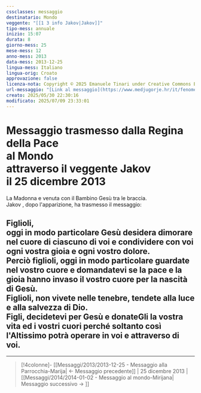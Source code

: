 ```yaml
---
cssclasses: messaggio
destinatario: Mondo
veggente: "[[1 3 info Jakov|Jakov]]"
tipo-mess: annuale
inizio: 15:07
durata: 8
giorno-mess: 25
mese-mess: 12
anno-mess: 2013
data-mess: 2013-12-25
lingua-mess: Italiano
lingua-orig: Croato
approvazione: false
licenza-nota: Copyright © 2025 Emanuele Tinari under Creative Commons BY-NC-SA 4.0 https://creativecommons.org/licenses/by-nc-sa/4.0/
url-messaggio: "[Link al messaggio](https://www.medjugorje.hr/it/fenomeno-di-medjugorje/apparizioni-annuali/)"
creato: 2025/05/30 22:30:16
modificato: 2025/07/09 23:33:01
---
```


# Messaggio trasmesso dalla Regina della Pace<br>al Mondo<br>attraverso il veggente Jakov<br>il 25 dicembre 2013

La Madonna e venuta con il Bambino Gesù tra le braccia.<br>Jakov , dopo l'apparizione, ha trasmesso il messaggio:
## Figlioli,<br>oggi in modo particolare Gesù desidera dimorare nel cuore di ciascuno di voi e condividere con voi ogni vostra gioia e ogni vostro dolore.<br>Perciò figlioli, oggi in modo particolare guardate nel vostro cuore e domandatevi se la pace e la gioia hanno invaso il vostro cuore per la nascità di Gesù.<br>Figlioli, non vivete nelle tenebre, tendete alla luce e alla salvezza di Dio.<br>Figli, decidetevi per Gesù e donateGli la vostra vita ed i vostri cuori perché soltanto così l'Altissimo potrà operare in voi e attraverso di voi.

***

> [!4colonne]- [[Messaggi/2013/2013-12-25 - Messaggio alla Parrocchia-Marija| ← Messaggio precedente]] | 25 dicembre 2013 | [[Messaggi/2014/2014-01-02 - Messaggio al mondo-Mirijana| Messaggio successivo → ]]